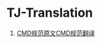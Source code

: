 # TJ-Translation
1. [CMD规范原文](https://github.com/cmdjs/specification/blob/master/draft/module.md)[CMD规范翻译](https://github.com/xiaoxiaojing/TJ-Translation/blob/master/CMD%E8%A7%84%E8%8C%83.md)
